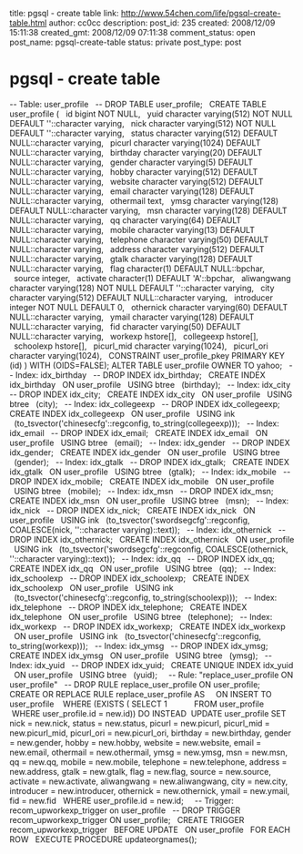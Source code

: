 title: pgsql - create table
link: http://www.54chen.com/life/pgsql-create-table.html
author: cc0cc
description: 
post_id: 235
created: 2008/12/09 15:11:38
created_gmt: 2008/12/09 07:11:38
comment_status: open
post_name: pgsql-create-table
status: private
post_type: post

# pgsql - create table

\-- Table: user_profile   \-- DROP TABLE user_profile;   CREATE TABLE user_profile (   id bigint NOT NULL,   yuid character varying(512) NOT NULL DEFAULT ''::character varying,   nick character varying(512) NOT NULL DEFAULT ''::character varying,   status character varying(512) DEFAULT NULL::character varying,   picurl character varying(1024) DEFAULT NULL::character varying,   birthday character varying(20) DEFAULT NULL::character varying,   gender character varying(5) DEFAULT NULL::character varying,   hobby character varying(512) DEFAULT NULL::character varying,   website character varying(512) DEFAULT NULL::character varying,   email character varying(128) DEFAULT NULL::character varying,   othermail text,   ymsg character varying(128) DEFAULT NULL::character varying,   msn character varying(128) DEFAULT NULL::character varying,   qq character varying(64) DEFAULT NULL::character varying,   mobile character varying(13) DEFAULT NULL::character varying,   telephone character varying(50) DEFAULT NULL::character varying,   address character varying(512) DEFAULT NULL::character varying,   gtalk character varying(128) DEFAULT NULL::character varying,   flag character(1) DEFAULT NULL::bpchar,   source integer,   activate character(1) DEFAULT 'A'::bpchar,   aliwangwang character varying(128) NOT NULL DEFAULT ''::character varying,   city character varying(512) DEFAULT NULL::character varying,   introducer integer NOT NULL DEFAULT 0,   othernick character varying(60) DEFAULT NULL::character varying,   ymail character varying(128) DEFAULT NULL::character varying,   fid character varying(50) DEFAULT NULL::character varying,   workexp hstore[],   collegeexp hstore[],   schoolexp hstore[],   picurl_mid character varying(1024),   picurl_ori character varying(1024),   CONSTRAINT user_profile_pkey PRIMARY KEY (id) ) WITH (OIDS=FALSE); ALTER TABLE user_profile OWNER TO yahoo;   \-- Index: idx_birthday   \-- DROP INDEX idx_birthday;   CREATE INDEX idx_birthday   ON user_profile   USING btree   (birthday);   \-- Index: idx_city   \-- DROP INDEX idx_city;   CREATE INDEX idx_city   ON user_profile   USING btree   (city);   \-- Index: idx_collegeexp   \-- DROP INDEX idx_collegeexp;   CREATE INDEX idx_collegeexp   ON user_profile   USING ink   (to_tsvector('chinesecfg'::regconfig, to_string(collegeexp)));   \-- Index: idx_email   \-- DROP INDEX idx_email;   CREATE INDEX idx_email   ON user_profile   USING btree   (email);   \-- Index: idx_gender   \-- DROP INDEX idx_gender;   CREATE INDEX idx_gender   ON user_profile   USING btree   (gender);   \-- Index: idx_gtalk   \-- DROP INDEX idx_gtalk;   CREATE INDEX idx_gtalk   ON user_profile   USING btree   (gtalk);   \-- Index: idx_mobile   \-- DROP INDEX idx_mobile;   CREATE INDEX idx_mobile   ON user_profile   USING btree   (mobile);   \-- Index: idx_msn   \-- DROP INDEX idx_msn;   CREATE INDEX idx_msn   ON user_profile   USING btree   (msn);   \-- Index: idx_nick   \-- DROP INDEX idx_nick;   CREATE INDEX idx_nick   ON user_profile   USING ink   (to_tsvector('swordsegcfg'::regconfig, COALESCE(nick, ''::character varying)::text));   \-- Index: idx_othernick   \-- DROP INDEX idx_othernick;   CREATE INDEX idx_othernick   ON user_profile   USING ink   (to_tsvector('swordsegcfg'::regconfig, COALESCE(othernick, ''::character varying)::text));   \-- Index: idx_qq   \-- DROP INDEX idx_qq;   CREATE INDEX idx_qq   ON user_profile   USING btree   (qq);   \-- Index: idx_schoolexp   \-- DROP INDEX idx_schoolexp;   CREATE INDEX idx_schoolexp   ON user_profile   USING ink   (to_tsvector('chinesecfg'::regconfig, to_string(schoolexp)));   \-- Index: idx_telephone   \-- DROP INDEX idx_telephone;   CREATE INDEX idx_telephone   ON user_profile   USING btree   (telephone);   \-- Index: idx_workexp   \-- DROP INDEX idx_workexp;   CREATE INDEX idx_workexp   ON user_profile   USING ink   (to_tsvector('chinesecfg'::regconfig, to_string(workexp)));   \-- Index: idx_ymsg   \-- DROP INDEX idx_ymsg;   CREATE INDEX idx_ymsg   ON user_profile   USING btree   (ymsg);   \-- Index: idx_yuid   \-- DROP INDEX idx_yuid;   CREATE UNIQUE INDEX idx_yuid   ON user_profile   USING btree   (yuid);     \-- Rule: "replace_user_profile ON user_profile"   \-- DROP RULE replace_user_profile ON user_profile;   CREATE OR REPLACE RULE replace_user_profile AS     ON INSERT TO user_profile    WHERE (EXISTS ( SELECT 1            FROM user_profile           WHERE user_profile.id = new.id)) DO INSTEAD  UPDATE user_profile SET nick = new.nick, status = new.status, picurl = new.picurl, picurl_mid = new.picurl_mid, picurl_ori = new.picurl_ori, birthday = new.birthday, gender = new.gender, hobby = new.hobby, website = new.website, email = new.email, othermail = new.othermail, ymsg = new.ymsg, msn = new.msn, qq = new.qq, mobile = new.mobile, telephone = new.telephone, address = new.address, gtalk = new.gtalk, flag = new.flag, source = new.source, activate = new.activate, aliwangwang = new.aliwangwang, city = new.city, introducer = new.introducer, othernick = new.othernick, ymail = new.ymail, fid = new.fid   WHERE user_profile.id = new.id;     \-- Trigger: recom_upworkexp_trigger on user_profile   \-- DROP TRIGGER recom_upworkexp_trigger ON user_profile;   CREATE TRIGGER recom_upworkexp_trigger   BEFORE UPDATE   ON user_profile   FOR EACH ROW   EXECUTE PROCEDURE updateorgnames();